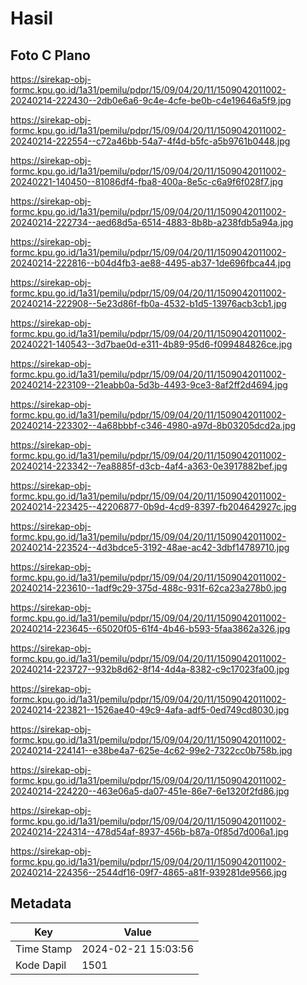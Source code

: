 # Hasil

## Foto C Plano

https://sirekap-obj-formc.kpu.go.id/1a31/pemilu/pdpr/15/09/04/20/11/1509042011002-20240214-222430--2db0e6a6-9c4e-4cfe-be0b-c4e19646a5f9.jpg

https://sirekap-obj-formc.kpu.go.id/1a31/pemilu/pdpr/15/09/04/20/11/1509042011002-20240214-222554--c72a46bb-54a7-4f4d-b5fc-a5b9761b0448.jpg

https://sirekap-obj-formc.kpu.go.id/1a31/pemilu/pdpr/15/09/04/20/11/1509042011002-20240221-140450--81086df4-fba8-400a-8e5c-c6a9f6f028f7.jpg

https://sirekap-obj-formc.kpu.go.id/1a31/pemilu/pdpr/15/09/04/20/11/1509042011002-20240214-222734--aed68d5a-6514-4883-8b8b-a238fdb5a94a.jpg

https://sirekap-obj-formc.kpu.go.id/1a31/pemilu/pdpr/15/09/04/20/11/1509042011002-20240214-222816--b04d4fb3-ae88-4495-ab37-1de696fbca44.jpg

https://sirekap-obj-formc.kpu.go.id/1a31/pemilu/pdpr/15/09/04/20/11/1509042011002-20240214-222908--5e23d86f-fb0a-4532-b1d5-13976acb3cb1.jpg

https://sirekap-obj-formc.kpu.go.id/1a31/pemilu/pdpr/15/09/04/20/11/1509042011002-20240221-140543--3d7bae0d-e311-4b89-95d6-f099484826ce.jpg

https://sirekap-obj-formc.kpu.go.id/1a31/pemilu/pdpr/15/09/04/20/11/1509042011002-20240214-223109--21eabb0a-5d3b-4493-9ce3-8af2ff2d4694.jpg

https://sirekap-obj-formc.kpu.go.id/1a31/pemilu/pdpr/15/09/04/20/11/1509042011002-20240214-223302--4a68bbbf-c346-4980-a97d-8b03205dcd2a.jpg

https://sirekap-obj-formc.kpu.go.id/1a31/pemilu/pdpr/15/09/04/20/11/1509042011002-20240214-223342--7ea8885f-d3cb-4af4-a363-0e3917882bef.jpg

https://sirekap-obj-formc.kpu.go.id/1a31/pemilu/pdpr/15/09/04/20/11/1509042011002-20240214-223425--42206877-0b9d-4cd9-8397-fb204642927c.jpg

https://sirekap-obj-formc.kpu.go.id/1a31/pemilu/pdpr/15/09/04/20/11/1509042011002-20240214-223524--4d3bdce5-3192-48ae-ac42-3dbf14789710.jpg

https://sirekap-obj-formc.kpu.go.id/1a31/pemilu/pdpr/15/09/04/20/11/1509042011002-20240214-223610--1adf9c29-375d-488c-931f-62ca23a278b0.jpg

https://sirekap-obj-formc.kpu.go.id/1a31/pemilu/pdpr/15/09/04/20/11/1509042011002-20240214-223645--65020f05-61f4-4b46-b593-5faa3862a326.jpg

https://sirekap-obj-formc.kpu.go.id/1a31/pemilu/pdpr/15/09/04/20/11/1509042011002-20240214-223727--932b8d62-8f14-4d4a-8382-c9c17023fa00.jpg

https://sirekap-obj-formc.kpu.go.id/1a31/pemilu/pdpr/15/09/04/20/11/1509042011002-20240214-223821--1526ae40-49c9-4afa-adf5-0ed749cd8030.jpg

https://sirekap-obj-formc.kpu.go.id/1a31/pemilu/pdpr/15/09/04/20/11/1509042011002-20240214-224141--e38be4a7-625e-4c62-99e2-7322cc0b758b.jpg

https://sirekap-obj-formc.kpu.go.id/1a31/pemilu/pdpr/15/09/04/20/11/1509042011002-20240214-224220--463e06a5-da07-451e-86e7-6e1320f2fd86.jpg

https://sirekap-obj-formc.kpu.go.id/1a31/pemilu/pdpr/15/09/04/20/11/1509042011002-20240214-224314--478d54af-8937-456b-b87a-0f85d7d006a1.jpg

https://sirekap-obj-formc.kpu.go.id/1a31/pemilu/pdpr/15/09/04/20/11/1509042011002-20240214-224356--2544df16-09f7-4865-a81f-939281de9566.jpg


## Metadata

| Key        | Value               |
| ---------- | ------------------- |
| Time Stamp | 2024-02-21 15:03:56 |
| Kode Dapil | 1501                |



